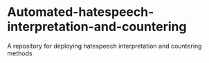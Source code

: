 # Automated-hatespeech-interpretation-and-countering
A repository for deploying hatespeech interpretation and countering methods
